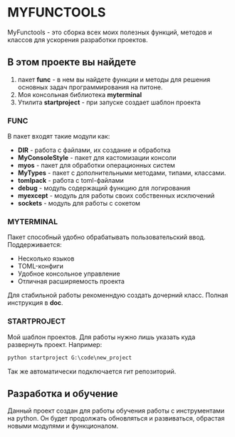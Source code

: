 # MYFUNCTOOLS

MyFunctools - это сборка всех моих полезных функций, методов и классов для ускорения разработки проектов.

## В этом проекте вы найдете

1. пакет **func** - в нем вы найдете функции и методы для решения основных задач программирования на питоне.
2. Моя консольная библиотека **myterminal**
3. Утилита **startproject** - при запуске создает шаблон проекта

### FUNC

В пакет входят такие модули как:

- **DIR** - работа с файлами, их создание и обработка
- **MyConsoleStyle** - пакет для кастомизации консоли
- **myos** - пакет для обработки операционных систем
- **MyTypes** - пакет с дополнительными методами, типами, классами.
- **tomlpack** - работа с toml-файлами
- **debug** - модуль содержащий функцию для логирования
- **myexcept** - модуль для работы своих собственных исключений
- **sockets** - модуль для работы с сокетом

### MYTERMINAL

Пакет способный удобно обрабатывать пользовательский ввод.
Поддерживается:

- Несколько языков
- TOML-конфиги
- Удобное консольное управление
- Отличная расширяемость проекта

Для стабильной работы рекоменндую создать дочерний класс. Полная инструкция в __doc__.

### STARTPROJECT

Мой шаблон проектов. Для работы нужно лишь указать куда развернуть проект. Например:

```cmd
python startproject G:\code\new_project
```

Так же автоматически подключается гит репозиторий.

## Разработка и обучение

Данный проект создан для работы обучения работы с инструментами на python. Он будет продолжать обновляться и развиваться, обрастая новыми модулями и функционалом.
